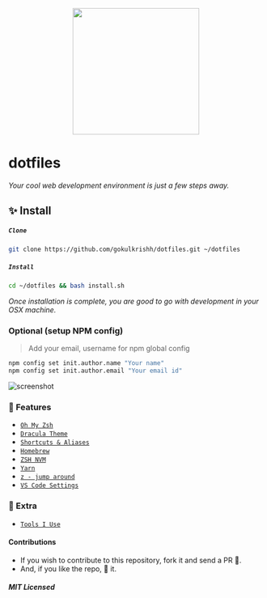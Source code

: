 <p align="center"><img src="https://raw.githubusercontent.com/gokulkrishh/dotfiles/master/logo.png" width="250" height="250"/></p>

# dotfiles

_Your cool web development environment is just a few steps away._

## ✨ Install

##### `Clone`

```bash
git clone https://github.com/gokulkrishh/dotfiles.git ~/dotfiles
```

##### `Install`

```bash
cd ~/dotfiles && bash install.sh
```

_Once installation is complete, you are good to go with development in your OSX machine._

### Optional (setup NPM config)

> Add your email, username for npm global config

```bash
npm config set init.author.name "Your name"
npm config set init.author.email "Your email id"
```

<img src="https://raw.githubusercontent.com/gokulkrishh/dotfiles/master/terminal.jpg" alt="screenshot"/>

### 💅 Features

- [`Oh My Zsh`](https://github.com/robbyrussell/oh-my-zsh)
- [`Dracula Theme`](https://draculatheme.com/zsh/)
- [`Shortcuts & Aliases`](./docs/Aliases.md)
- [`Homebrew`](http://brew.sh/)
- [`ZSH NVM`](https://github.com/lukechilds/zsh-nvm) 
- [`Yarn`](https://yarnpkg.com/)
- [`z - jump around`](https://github.com/robbyrussell/oh-my-zsh/tree/master/plugins/z)
- [`VS Code Settings`](./vscode)

### 🤝 Extra

- [`Tools I Use`](https://gokul.site/blog/2017/tools-i-use/)

#### Contributions

- If you wish to contribute to this repository, fork it and send a PR 😬.
- And, if you like the repo, 🌟 it.

##### MIT Licensed
